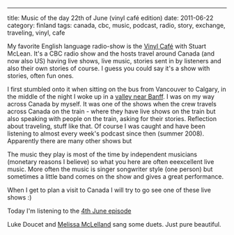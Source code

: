 ---
title: Music of the day 22th of June (vinyl café edition)
date: 2011-06-22
category: finland
tags: canada, cbc, music, podcast, radio, story, exchange, traveling, vinyl, cafe

My favorite English language radio-show is the [Vinyl Café](http://www.cbc.ca/vinylcafe/ "cbc.ca") with Stuart McLean. It's a CBC radio show and the hosts travel around Canada (and now also US) having live shows, live music, stories sent in by listeners and also their own stories of course. I guess you could say it's a show with stories, often fun ones.

I first stumbled onto it when sitting on the bus from Vancouver to Calgary, in the middle of the night I woke up in a [valley near Banff](http://www.wildlifeandroads.org/media/images/gallery/kgunson_banff_wolverineover.jpg "link to an image"). I was on my way across Canada by myself. It was one of the shows when the crew travels across Canada on the train - where they have live shows on the train but also speaking with people on the train, asking for their stories. Reflection about traveling, stuff like that. Of course I was caught and have been listening to almost every week's podcast since then (summer 2008). Apparently there are many other shows but

The music they play is most of the time by independent musicians (monetary reasons I believe) so what you here are often eeexcellent live music. More often the music is singer songwriter style (one person) but sometimes a little band comes on the show and gives a great performance.

When I get to plan a visit to Canada I will try to go see one of these live shows :)

Today I'm listening to the [4th June episode](http://www.cbc.ca/vinylcafe/shows.php?vShowID=1505 "le show")

﻿Luke Doucet and [Melissa McLelland](http://www.melissamcclelland.com/ ".com") sang some duets. Just pure beautiful.
